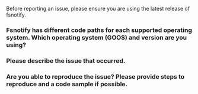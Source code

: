 Before reporting an issue, please ensure you are using the latest release of fsnotify.

### Fsnotify has different code paths for each supported operating system. Which operating system (GOOS) and version are you using?

### Please describe the issue that occurred.

### Are you able to reproduce the issue? Please provide steps to reproduce and a code sample if possible.
